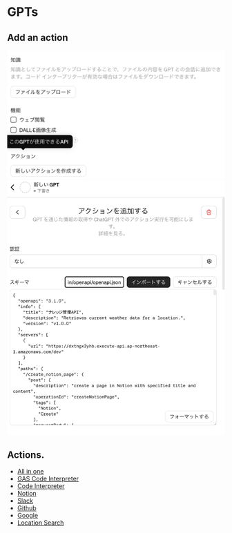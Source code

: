 # GPTs

## Add an action
![](./add_action.png)
![](./actions.png)

## Actions.
* [All in one](https://raw.githubusercontent.com/tatsuiman/GPTs-Actions/main/openapi/openapi.json)
* [GAS Code Interpreter](https://raw.githubusercontent.com/tatsuiman/GPTs-Actions/main/openapi/gas_code_interpreter.json)
* [Code Interpreter](https://raw.githubusercontent.com/tatsuiman/GPTs-Actions/main/openapi/code_interpreter.json)
* [Notion](https://raw.githubusercontent.com/tatsuiman/GPTs-Actions/main/openapi/notion.json)
* [Slack](https://raw.githubusercontent.com/tatsuiman/GPTs-Actions/main/openapi/slack.json)
* [Github](https://raw.githubusercontent.com/tatsuiman/GPTs-Actions/main/openapi/github.json)
* [Google](https://raw.githubusercontent.com/tatsuiman/GPTs-Actions/main/openapi/google.json)
* [Location Search](https://raw.githubusercontent.com/tatsuiman/GPTs-Actions/main/openapi/location_search.json)

